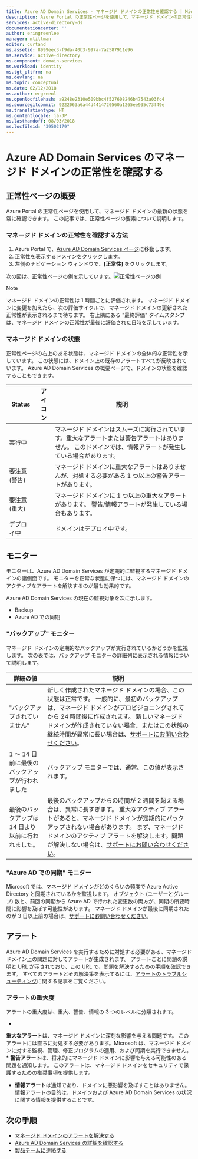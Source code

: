 ```yaml
---
title: Azure AD Domain Services - マネージド ドメインの正常性を確認する | Microsoft Docs
description: Azure Portal の正常性ページを使用して、マネージド ドメインの正常性を確認します。
services: active-directory-ds
documentationcenter: ''
author: eringreenlee
manager: mtillman
editor: curtand
ms.assetid: 8999eec3-f9da-40b3-997a-7a2587911e96
ms.service: active-directory
ms.component: domain-services
ms.workload: identity
ms.tgt_pltfrm: na
ms.devlang: na
ms.topic: conceptual
ms.date: 02/12/2018
ms.author: ergreenl
ms.openlocfilehash: a9248e2310e509bbc4f527608246b47543a03fc4
ms.sourcegitcommit: 9222063a6a44d4414720560a1265ee935c73f49e
ms.translationtype: HT
ms.contentlocale: ja-JP
ms.lasthandoff: 08/03/2018
ms.locfileid: "39502179"
---
```

# <a name="check-the-health-of-an-azure-ad-domain-services-managed-domain"></a>Azure AD Domain Services のマネージド ドメインの正常性を確認する

## <a name="overview-of-the-health-page"></a>正常性ページの概要
Azure Portal の正常性ページを使用して、マネージド ドメインの最新の状態を常に確認できます。 この記事では、正常性ページの要素について説明します。

### <a name="how-to-view-the-health-of-your-managed-domain"></a>マネージド ドメインの正常性を確認する方法
1. Azure Portal で、[Azure AD Domain Services ページ](https://portal.azure.com/#blade/HubsExtension/Resources/resourceType/Microsoft.AAD%2FdomainServices)に移動します。
2. 正常性を表示するドメインをクリックします。
3. 左側のナビゲーション ウィンドウで、**[正常性]** をクリックします。

次の図は、正常性ページの例を示しています。![正常性ページの例](.\media\active-directory-domain-services-alerts\health-page.png)

>[!NOTE]
> マネージド ドメインの正常性は 1 時間ごとに評価されます。 マネージド ドメインに変更を加えたら、次の評価サイクルで、マネージド ドメインの更新された正常性が表示されるまで待ちます。 右上隅にある "最終評価" タイムスタンプは、マネージド ドメインの正常性が最後に評価された日時を示しています。
>

### <a name="status-of-your-managed-domain"></a>マネージド ドメインの状態
正常性ページの右上のある状態は、マネージド ドメインの全体的な正常性を示しています。 この状態には、ドメイン上の既存のアラートすべてが反映されています。 Azure AD Domain Services の概要ページで、ドメインの状態を確認することもできます。

| Status | アイコン | 説明 |
| --- | :----: | --- |
| 実行中 | <img src= ".\media\active-directory-domain-services-alerts\running-icon.png" width = "15"> | マネージド ドメインはスムーズに実行されています。重大なアラートまたは警告アラートはありません。 このドメインでは、情報アラートが発生している場合があります。 |
| 要注意 (警告) | <img src= ".\media\active-directory-domain-services-alerts\warning-icon.png" width = "15"> | マネージド ドメインに重大なアラートはありませんが、対処する必要がある 1 つ以上の警告アラートがあります。 |
| 要注意 (重大) | <img src= ".\media\active-directory-domain-services-alerts\critical-icon.png" width = "15"> | マネージド ドメインに 1 つ以上の重大なアラートがあります。 警告/情報アラートが発生している場合もあります。 |
| デプロイ中 | <img src= ".\media\active-directory-domain-services-alerts\deploying-icon.png" width = "15"> | ドメインはデプロイ中です。 |

## <a name="monitors"></a>モニター
モニターは、Azure AD Domain Services が定期的に監視するマネージド ドメインの諸側面です。 モニターを正常な状態に保つには、マネージド ドメインのアクティブなアラートを解決するのが最も効果的です。

Azure AD Domain Services の現在の監視対象を次に示します。
 - Backup
 - Azure AD での同期

### <a name="the-backup-monitor"></a>"バックアップ" モニター
マネージド ドメインの定期的なバックアップが実行されているかどうかを監視します。 次の表では、バックアップ モニターの詳細列に表示される情報について説明します。

| 詳細の値 | 説明 |
| --- | --- |
|"バックアップされていません" | 新しく作成されたマネージド ドメインの場合、この状態は正常です。 一般的に、最初のバックアップは、マネージド ドメインがプロビジョニングされてから 24 時間後に作成されます。 新しいマネージド ドメインが作成されていない場合、またはこの状態の継続時間が異常に長い場合は、[サポートにお問い合わせください](active-directory-ds-contact-us.md)。 |
| 1 ～ 14 日前に最後のバックアップが行われました | バックアップ モニターでは、通常、この値が表示されます。 |
| 最後のバックアップは 14 日より以前に行われました。 | 最後のバックアップからの時間が 2 週間を超える場合は、異常に長すぎます。 重大なアクティブ アラートがあると、マネージド ドメインが定期的にバックアップされない場合があります。 まず、マネージド ドメインのアクティブ アラートを解決します。問題が解決しない場合は、[サポートにお問い合わせください](active-directory-ds-contact-us.md)。 |


### <a name="the-synchronization-with-azure-ad-monitor"></a>"Azure AD での同期" モニター
Microsoft では、マネージド ドメインがどのくらいの頻度で Azure Active Directory と同期されているかを監視します。 オブジェクト (ユーザーとグループ) 数と、前回の同期から Azure AD で行われた変更数の両方が、同期の所要時間に影響を及ぼす可能性があります。 マネージド ドメインが最後に同期されたのが 3 日以上前の場合は、[サポートにお問い合わせください](active-directory-ds-contact-us.md)。

## <a name="alerts"></a>アラート
Azure AD Domain Services を実行するために対処する必要がある、マネージド ドメイン上の問題に対してアラートが生成されます。 アラートごとに問題の説明と URL が示されており、この URL で、問題を解決するための手順を確認できます。 すべてのアラートとその解決策を表示するには、[アラートのトラブルシューティング](active-directory-ds-troubleshoot-alerts.md)に関する記事をご覧ください。

### <a name="alert-severity"></a>アラートの重大度
アラートの重大度は、重大、警告、情報の 3 つのレベルに分類されます。

 * 
  **重大なアラート**は、マネージド ドメインに深刻な影響を与える問題です。 このアラートには直ちに対処する必要があります。Microsoft は、マネージド ドメインに対する監視、管理、修正プログラムの適用、および同期を実行できません。 
 * 
  **警告アラート**は、将来的にマネージド ドメインに影響を与える可能性のある問題を通知します。 このアラートは、マネージド ドメインをセキュリティで保護するための推奨事項を提供します。
 * **情報アラート**は通知であり、ドメインに悪影響を及ぼすことはありません。 情報アラートの目的は、ドメインおよび Azure AD Domain Services の状況に関する情報を提供することです。

## <a name="next-steps"></a>次の手順
- 
  [マネージド ドメインのアラートを解決する](active-directory-ds-troubleshoot-alerts.md)
- [Azure AD Domain Services の詳細を確認する](active-directory-ds-overview.md)
- [製品チームに連絡する](active-directory-ds-contact-us.md)
